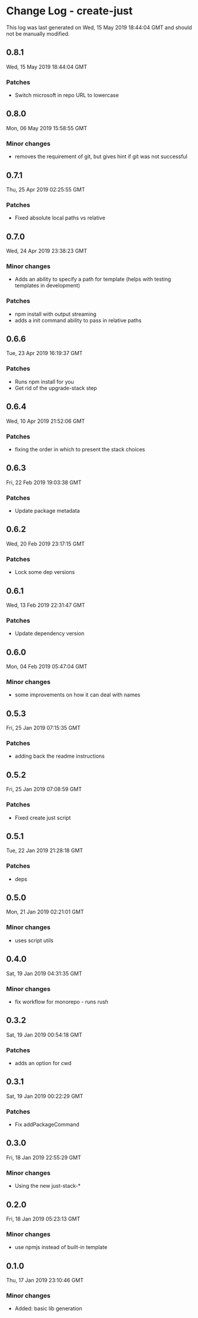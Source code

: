 # Change Log - create-just

This log was last generated on Wed, 15 May 2019 18:44:04 GMT and should not be manually modified.

## 0.8.1
Wed, 15 May 2019 18:44:04 GMT

### Patches

- Switch microsoft in repo URL to lowercase

## 0.8.0
Mon, 06 May 2019 15:58:55 GMT

### Minor changes

- removes the requirement of git, but gives hint if git was not successful

## 0.7.1
Thu, 25 Apr 2019 02:25:55 GMT

### Patches

- Fixed absolute local paths vs relative

## 0.7.0
Wed, 24 Apr 2019 23:38:23 GMT

### Minor changes

- Adds an ability to specify a path for template (helps with testing templates in development)

### Patches

- npm install with output streaming
- adds a init command ability to pass in relative paths

## 0.6.6
Tue, 23 Apr 2019 16:19:37 GMT

### Patches

- Runs npm install for you
- Get rid of the upgrade-stack step

## 0.6.4
Wed, 10 Apr 2019 21:52:06 GMT

### Patches

- fixing the order in which to present the stack choices

## 0.6.3
Fri, 22 Feb 2019 19:03:38 GMT

### Patches

- Update package metadata

## 0.6.2
Wed, 20 Feb 2019 23:17:15 GMT

### Patches

- Lock some dep versions

## 0.6.1
Wed, 13 Feb 2019 22:31:47 GMT

### Patches

- Update dependency version

## 0.6.0
Mon, 04 Feb 2019 05:47:04 GMT

### Minor changes

- some improvements on how it can deal with names

## 0.5.3
Fri, 25 Jan 2019 07:15:35 GMT

### Patches

- adding back the readme instructions

## 0.5.2
Fri, 25 Jan 2019 07:08:59 GMT

### Patches

- Fixed create just script

## 0.5.1
Tue, 22 Jan 2019 21:28:18 GMT

### Patches

- deps

## 0.5.0
Mon, 21 Jan 2019 02:21:01 GMT

### Minor changes

- uses script utils

## 0.4.0
Sat, 19 Jan 2019 04:31:35 GMT

### Minor changes

- fix workflow for monorepo - runs rush

## 0.3.2
Sat, 19 Jan 2019 00:54:18 GMT

### Patches

- adds an option for cwd

## 0.3.1
Sat, 19 Jan 2019 00:22:29 GMT

### Patches

- Fix addPackageCommand

## 0.3.0
Fri, 18 Jan 2019 22:55:29 GMT

### Minor changes

- Using the new just-stack-*

## 0.2.0
Fri, 18 Jan 2019 05:23:13 GMT

### Minor changes

- use npmjs instead of built-in template

## 0.1.0
Thu, 17 Jan 2019 23:10:46 GMT

### Minor changes

- Added: basic lib generation

